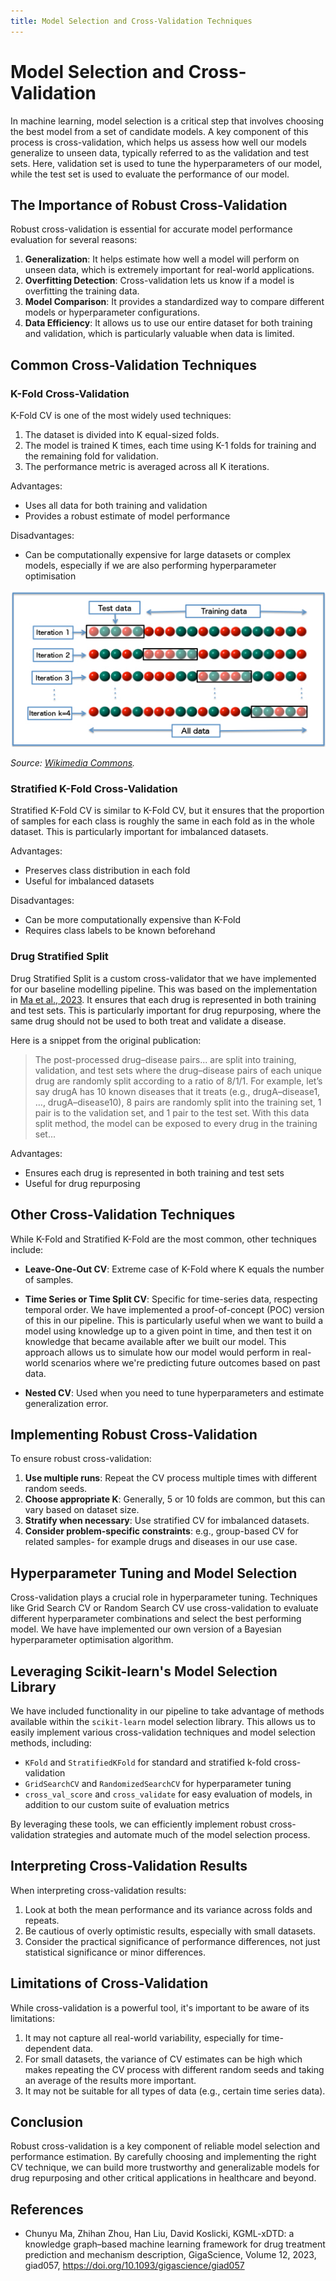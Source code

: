 ```yaml
---
title: Model Selection and Cross-Validation Techniques
---
```


# Model Selection and Cross-Validation

In machine learning, model selection is a critical step that involves choosing the best model from a set of candidate models. A key component of this process is cross-validation, which helps us assess how well our models generalize to unseen data, typically referred to as the validation and test sets. Here, validation set is used to tune the hyperparameters of our model, while the test set is used to evaluate the performance of our model.

## The Importance of Robust Cross-Validation

Robust cross-validation is essential for accurate model performance evaluation for several reasons:

1. **Generalization**: It helps estimate how well a model will perform on unseen data, which is extremely important for real-world applications.
2. **Overfitting Detection**: Cross-validation lets us know if a model is overfitting the training data.
3. **Model Comparison**: It provides a standardized way to compare different models or hyperparameter configurations.
4. **Data Efficiency**: It allows us to use our entire dataset for both training and validation, which is particularly valuable when data is limited.

## Common Cross-Validation Techniques

### K-Fold Cross-Validation

K-Fold CV is one of the most widely used techniques:

1. The dataset is divided into K equal-sized folds.
2. The model is trained K times, each time using K-1 folds for training and the remaining fold for validation.
3. The performance metric is averaged across all K iterations.

Advantages:
- Uses all data for both training and validation
- Provides a robust estimate of model performance

Disadvantages:
- Can be computationally expensive for large datasets or complex models, especially if we are also performing hyperparameter optimisation

![Knowledge Graph Embedding by EdoardoRamalli, licensed under CC BY-SA 4.0](../assets/img/K-fold_cross_validation_EN.jpg)

*Source: [Wikimedia Commons](https://commons.wikimedia.org/wiki/File:K-fold_cross_validation_EN.jpg).*

### Stratified K-Fold Cross-Validation

Stratified K-Fold CV is similar to K-Fold CV, but it ensures that the proportion of samples for each class is roughly the same in each fold as in the whole dataset. This is particularly important for imbalanced datasets.

Advantages:
- Preserves class distribution in each fold
- Useful for imbalanced datasets

Disadvantages:
- Can be more computationally expensive than K-Fold
- Requires class labels to be known beforehand

### Drug Stratified Split

Drug Stratified Split is a custom cross-validator that we have implemented for our baseline modelling pipeline. This was based on the implementation in [Ma et al., 2023](https://academic.oup.com/gigascience/article/doi/10.1093/gigascience/giad057/7246583). It ensures that each drug is represented in both training and test sets. This is particularly important for drug repurposing, where the same drug should not be used to both treat and validate a disease.

Here is a snippet from the original publication:

> The post-processed drug–disease pairs... are split into training, validation, and test sets where the drug–disease pairs of each unique drug are randomly split according to a ratio of 8/1/1. For example, let’s say drugA has 10 known diseases that it treats (e.g., drugA–disease1, …, drugA–disease10), 8 pairs are randomly split into the training set, 1 pair is to the validation set, and 1 pair to the test set. With this data split method, the model can be exposed to every drug in the training set...

Advantages:
- Ensures each drug is represented in both training and test sets
- Useful for drug repurposing

## Other Cross-Validation Techniques

While K-Fold and Stratified K-Fold are the most common, other techniques include:

- **Leave-One-Out CV**: Extreme case of K-Fold where K equals the number of samples.
- **Time Series or Time Split CV**: Specific for time-series data, respecting temporal order. We have implemented a proof-of-concept (POC) version of this in our pipeline. This is particularly useful when we want to build a model using knowledge up to a given point in time, and then test it on knowledge that became available after we built our model. This approach allows us to simulate how our model would perform in real-world scenarios where we're predicting future outcomes based on past data.

- **Nested CV**: Used when you need to tune hyperparameters and estimate generalization error.

## Implementing Robust Cross-Validation

To ensure robust cross-validation:

1. **Use multiple runs**: Repeat the CV process multiple times with different random seeds.
2. **Choose appropriate K**: Generally, 5 or 10 folds are common, but this can vary based on dataset size.
3. **Stratify when necessary**: Use stratified CV for imbalanced datasets.
4. **Consider problem-specific constraints**: e.g., group-based CV for related samples- for example drugs and diseases in our use case.

## Hyperparameter Tuning and Model Selection

Cross-validation plays a crucial role in hyperparameter tuning. Techniques like Grid Search CV or Random Search CV use cross-validation to evaluate different hyperparameter combinations and select the best performing model. We have have implemented our own version of a Bayesian hyperparameter optimisation algorithm.

## Leveraging Scikit-learn's Model Selection Library

We have included functionality in our pipeline to take advantage of methods available within the `scikit-learn` model selection library. This allows us to easily implement various cross-validation techniques and model selection methods, including:

- `KFold` and `StratifiedKFold` for standard and stratified k-fold cross-validation
- `GridSearchCV` and `RandomizedSearchCV` for hyperparameter tuning 
- `cross_val_score` and `cross_validate` for easy evaluation of models, in addition to our custom suite of evaluation metrics

By leveraging these tools, we can efficiently implement robust cross-validation strategies and automate much of the model selection process.

## Interpreting Cross-Validation Results

When interpreting cross-validation results:
1. Look at both the mean performance and its variance across folds and repeats.
2. Be cautious of overly optimistic results, especially with small datasets.
3. Consider the practical significance of performance differences, not just statistical significance or minor differences.

## Limitations of Cross-Validation

While cross-validation is a powerful tool, it's important to be aware of its limitations:
1. It may not capture all real-world variability, especially for time-dependent data.
2. For small datasets, the variance of CV estimates can be high which makes repeating the CV process with different random seeds and taking an average of the results more important.
3. It may not be suitable for all types of data (e.g., certain time series data).

## Conclusion

Robust cross-validation is a key component of reliable model selection and performance estimation. By carefully choosing and implementing the right CV technique, we can build more trustworthy and generalizable models for drug repurposing and other critical applications in healthcare and beyond.

## References

- Chunyu Ma, Zhihan Zhou, Han Liu, David Koslicki, KGML-xDTD: a knowledge graph–based machine learning framework for drug treatment prediction and mechanism description, GigaScience, Volume 12, 2023, giad057, https://doi.org/10.1093/gigascience/giad057